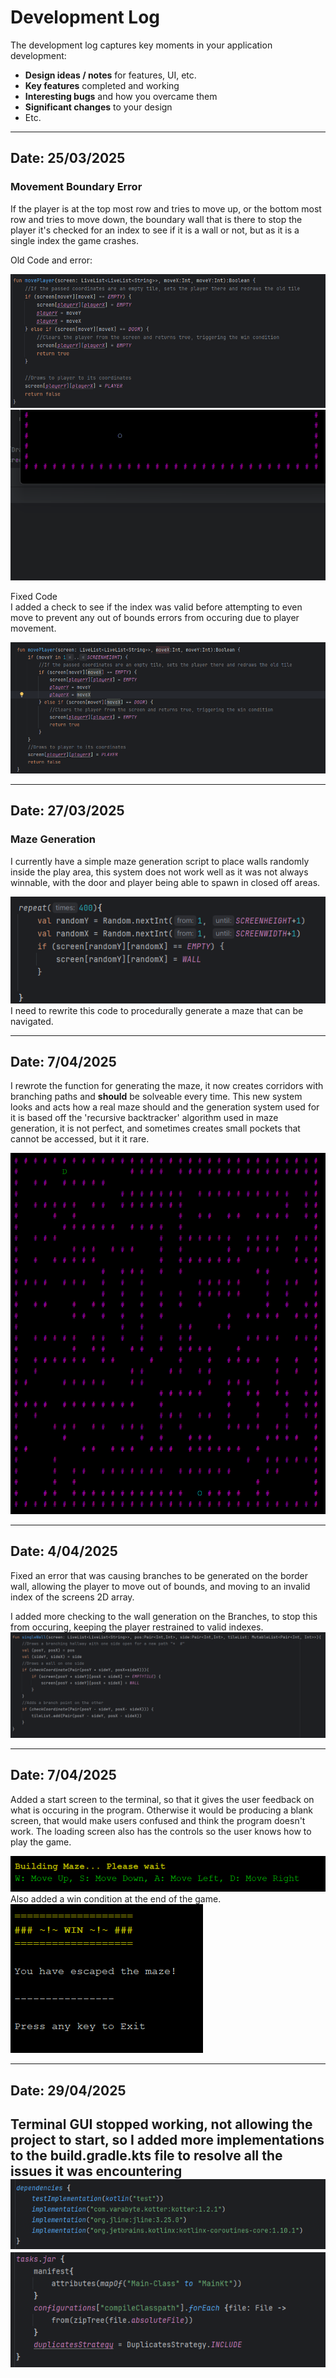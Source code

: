# Development Log

The development log captures key moments in your application development:

- **Design ideas / notes** for features, UI, etc.
- **Key features** completed and working
- **Interesting bugs** and how you overcame them
- **Significant changes** to your design
- Etc.

---

## Date: 25/03/2025

### Movement Boundary Error
If the player is at the top most row and tries to move up, or the bottom most row and tries to move down, the boundary wall that is there to stop the player it's checked for an index to see if it is a wall or not, but as it is a single index the game crashes.

Old Code and error:

![MoveBug.png](screenshots/MoveBug.png)
![BorderCrash.gif](screenshots/BorderCrash.gif)

Fixed Code\
I added a check to see if the index was valid before attempting to even move to prevent any out of bounds errors from occuring due to player movement.

![MoveBugFixed.png](screenshots/MoveBugFixed.png)

---

## Date: 27/03/2025

### Maze Generation
I currently have a simple maze generation script to place walls randomly inside the play area, this system does not work well as it was not always winnable, with the door and player being able to spawn in closed off areas.

![OldMazeCode.png](screenshots/OldMazeCode.png)
I need to rewrite this code to procedurally generate a maze that can be navigated.

---

## Date: 7/04/2025
I rewrote the function for generating the maze, it now creates corridors with branching paths and **should** be solveable every time.
This new system looks and acts how a real maze should and the generation system used for it is based off the 'recursive backtracker' algorithm used in maze generation, it is not perfect, and sometimes creates small pockets that cannot be accessed, but it it rare.

![MazeGenNew.png](screenshots/MazeGenNew.png)

---

## Date: 4/04/2025

Fixed an error that was causing branches to be generated on the border wall, allowing the player to move out of bounds, and moving to an invalid index of the screens 2D array.

I added more checking to the wall generation on the Branches, to stop this from occuring, keeping the player restrained to valid indexes.
![BorderCheck.png](screenshots/BorderCheck.png)

---

## Date: 7/04/2025

Added a start screen to the terminal, so that it gives the user feedback on what is occuring in the program. Otherwise it would be producing a blank screen, that would make users confused and think the program doesn't work. The loading screen also has the controls so the user knows how to play the game.

![LoadingFeedback.png](screenshots/LoadingFeedback.png)
Also added a win condition at the end of the game.
![WinCondition.png](screenshots/WinCondition.png)

---

## Date: 29/04/2025

Terminal GUI stopped working, not allowing the project to start, so I added more implementations to the build.gradle.kts file to resolve all the issues it was encountering
![gradleBuild1.png](screenshots/gradleBuild1.png)
![gradleBuild2.png](screenshots/gradleBuild2.png)
---


